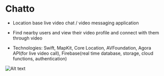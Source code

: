 # Chatto

- Location base live video chat / video messaging application

- Find nearby users and view their video profile and connect with them through video

- Technologies: Swift, MapKit, Core Location, AVFoundation, Agora API(for live video call), Firebase(real time database, storage, cloud functions, authentication)

![Alt text](https://imgur.com/a/4usv2q5 "Optional title")
